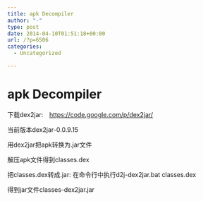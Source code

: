 ```yaml
---
title: apk Decompiler
author: "-"
type: post
date: 2014-04-10T01:51:18+00:00
url: /?p=6506
categories:
  - Uncategorized

---
```

# apk Decompiler
下载dex2jar:　https://code.google.com/p/dex2jar/

当前版本dex2jar-0.0.9.15

用dex2jar把apk转换为.jar文件

解压apk文件得到classes.dex

把classes.dex转成.jar: 在命令行中执行d2j-dex2jar.bat classes.dex

得到jar文件classes-dex2jar.jar


